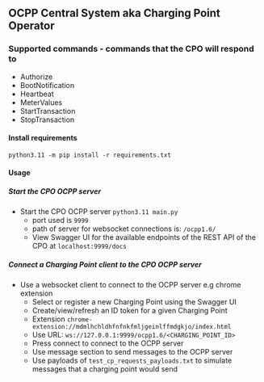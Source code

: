 ## OCPP Central System aka Charging Point Operator

### Supported commands - commands that the CPO will respond to
* Authorize
* BootNotification
* Heartbeat
* MeterValues
* StartTransaction
* StopTransaction


#### Install requirements
`python3.11 -m pip install -r requirements.txt`

#### Usage

##### Start the CPO OCPP server
* Start the CPO OCPP server `python3.11 main.py`
    - port used is `9999`
    - path of server for websocket connections is:  `/ocpp1.6/`
    - View Swagger UI for the available endpoints of the REST API of the CPO at `localhost:9999/docs`

##### Connect a Charging Point client to the CPO OCPP server
* Use a websocket client to connect to the OCPP server e.g chrome extension
    - Select or register a new Charging Point using the Swagger UI
    - Create/view/refresh an ID token for a given Charging Point
    - Extension `chrome-extension://mdmlhchldhfnfnkfmljgeinlffmdgkjo/index.html`
    - Use URL: `ws://127.0.0.1:9999/ocpp1.6/<CHARGING_POINT_ID>`
    - Press connect to connect to the OCPP server
    - Use message section to send messages to the OCPP server
    - Use payloads of `test_cp_requests_payloads.txt` to simulate messages that a charging point would send



